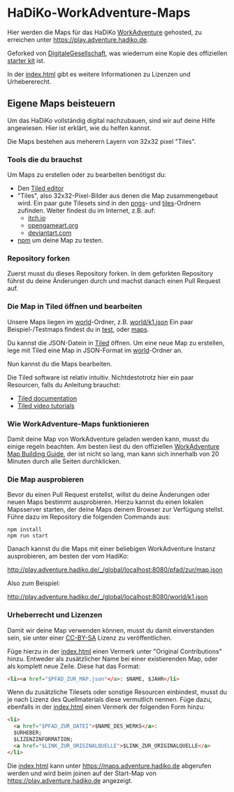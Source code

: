 # HaDiKo-WorkAdventure-Maps

Hier werden die Maps für das HaDiKo [WorkAdventure](https://workadventu.re) gehosted,
zu erreichen unter https://play.adventure.hadiko.de.

Geforked von [DigitaleGesellschaft](https://github.com/DigitaleGesellschaft/workadventure-map-bitwaescherei),
was wiederrum eine Kopie des offiziellen [starter kit](https://github.com/thecodingmachine/workadventure-map-starter-kit) ist.

In der [index.html](https://maps.adventure.hadiko.de/hadiko/index.html) gibt es weitere Informationen zu Lizenzen und Urhebererecht.

## Eigene Maps beisteuern

Um das HaDiKo vollständig digital nachzubauen,
sind wir auf deine Hilfe angewiesen.
Hier ist erklärt, wie du helfen kannst.

Die Maps bestehen aus meherern Layern von 32x32 pixel "Tiles".

### Tools die du brauchst

Um Maps zu erstellen oder zu bearbeiten benötigst du:

- Den [Tiled editor](https://www.mapeditor.org/)
- "Tiles", also 32x32-Pixel-Bilder aus denen die Map zusammengebaut wird.
  Ein paar gute Tilesets sind in den [pngs](pngs/)- und [tiles](tiles/)-Ordnern zufinden.
  Weiter findest du im Internet, z.B. auf:
  - [itch.io](https://itch.io)
  - [opengameart.org](https://opengameart.org)
  - [deviantart.com](https://deviantart.com)
- [npm](https://www.npmjs.com/) um deine Map zu testen.

### Repository forken

Zuerst musst du dieses Repository forken.
In dem geforkten Repository führst du deine Änderungen durch und machst danach einen Pull Request auf.

### Die Map in Tiled öffnen und bearbeiten

Unsere Maps liegen im [world](world/)-Ordner, z.B. [world/k1.json](world/k1.json)
Ein paar Beispiel-/Testmaps findest du in [test](test/), oder [maps](maps/).

Du kannst die JSON-Datein in [Tiled](https://www.mapeditor.org/) öffnen.
Um eine neue Map zu erstellen, lege mit Tiled eine Map in JSON-Format im [world](world/)-Ordner an.

Nun kannst du die Maps bearbeiten.

Die Tiled software ist relativ intuitiv. Nichtdestotrotz hier ein paar Resourcen, falls du Anleitung brauchst:

- [Tiled documentation](https://doc.mapeditor.org/en/stable/manual/introduction/)
- [Tiled video tutorials](https://www.gamefromscratch.com/post/2015/10/14/Tiled-Map-Editor-Tutorial-Series.aspx)

### Wie WorkAdventure-Maps funktionieren

Damit deine Map von WorkAdventure geladen werden kann, musst du einige regeln beachten.
Am besten liest du den offiziellen [WorkAdventure Map Building Guide](https://workadventu.re/map-building/wa-maps),
der ist nicht so lang, man kann sich innerhalb von 20 Minuten durch alle Seiten durchklicken.

### Die Map ausprobieren

Bevor du einen Pull Request erstellst, willst du deine Änderungen oder neuen Maps bestimmt ausprobieren.
Hierzu kannst du einen lokalen Mapsserver starten, der deine Maps deinem Browser zur Verfügung stellst.
Führe dazu im Repository die folgenden Commands aus:
```
npm install
npm run start
```

Danach kannst du die Maps mit einer beliebigen WorkAdventure Instanz ausprobieren, am besten der vom HadiKo:

http://play.adventure.hadiko.de/_/global/localhost:8080/pfad/zur/map.json

Also zum Beispiel:

http://play.adventure.hadiko.de/_/global/localhost:8080/world/k1.json

### Urheberrecht und Lizenzen

Damit wir deine Map verwenden können, musst du damit einverstanden sein,
sie unter einer [CC-BY-SA](http://creativecommons.org/licenses/by-sa/4.0/) Lizenz zu veröffentlichen.

Füge hierzu in der [index.html](index.html) einen Vermerk unter "Original Contributions" hinzu.
Entweder als zusätzlicher Name bei einer existierenden Map, oder als komplett neue Zeile.
Diese hat das Format:
```html
<li><a href="$PFAD_ZUR_MAP.json"</a>: $NAME, $JAHR</li>
```

Wenn du zusätzliche Tilesets oder sonstige Resourcen einbindest,
musst du je nach Lizenz des Quellmaterials diese vermutlich nennen.
Füge dazu, ebenfalls in der [index.html](index.html) einen Vermerk der folgenden Form hinzu:

```html
<li>
  <a href="$PFAD_ZUR_DATEI">$NAME_DES_WERKS</a>:
  $URHEBER;
  $LIZENZINFORMATION;
  <a href="$LINK_ZUR_ORIGINALQUELLE">$LINK_ZUR_ORIGINALQUELLE</a>
</li>
```

Die [index.html](index.html) kann unter https://maps.adventure.hadiko.de abgerufen werden
und wird beim joinen auf der Start-Map von https://play.adventure.hadiko.de angezeigt.
